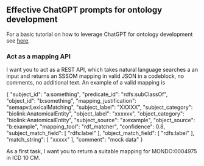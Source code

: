 ## Effective ChatGPT prompts for ontology development

For a basic tutorial on how to leverage ChatGPT for ontology development see [here](../tutorial/chatgpt-ontology-curation.md).


### Act as a mapping API

I want you to act as a REST API, which takes natural language searches a an input and returns an SSSOM mapping in valid JSON in a codeblock, no comments,  no additional text. An example of a valid mapping is 

{
      "subject_id": "a:something",
      "predicate_id": "rdfs:subClassOf",
      "object_id": "b:something",
      "mapping_justification": "semapv:LexicalMatching",
      "subject_label": "XXXXX",
      "subject_category": "biolink:AnatomicalEntity",
      "object_label": "xxxxxx",
      "object_category": "biolink:AnatomicalEntity",
      "subject_source": "a:example",
      "object_source": "b:example",
      "mapping_tool": "rdf_matcher",
      "confidence": 0.8,
      "subject_match_field": [
        "rdfs:label"
      ],
      "object_match_field": [
        "rdfs:label"
      ],
      "match_string": [
        "xxxxx"
      ],
      "comment": "mock data"
    }

As a first task, I want you to return a suitable mapping for MONDO:0004975 in ICD 10 CM.

